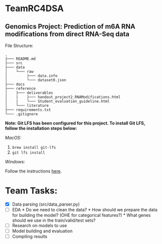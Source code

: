 # TeamRC4DSA

## Genomics Project: Prediction of m6A RNA modifications from direct RNA-Seq data

File Structure:
```
.
├─── README.md
├─── src
├─── data
│    └─── raw
│         ├─── data.info
│         └─── dataset0.json
├─── docs
├─── reference
│    ├─── deliverables
│    |    ├─── handout_project2_RNAModifications.html
│    |    └─── Student_evaluation_guideline.html
│    └─── literature
├─── requirements.txt
└─── .gitignore
```

**Note: Git LFS has been configured for this project. To install Git LFS, follow the installation steps below:**

*MacOS:*

1. `brew install git-lfs`
2. `git lfs install`

*Windows:*

Follow the instructions [here](https://docs.github.com/en/repositories/working-with-files/managing-large-files/installing-git-large-file-storage).


# Team Tasks:

- [X] Data parsing (src/data_parser.py)
- [ ] EDA
      * Do we need to clean the data?
      * How should we prepare the data for building the model? (OHE for categorical features?)
      * What genes should we use in the train/valid/test sets?
- [ ] Research on models to use
- [ ] Model building and evaluation
- [ ] Compiling results
